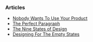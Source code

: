 
### Articles
* [Nobody Wants To Use Your Product](https://www.smashingmagazine.com/2016/01/nobody-wants-use-your-product/)
* [The Perfect Paragraph](https://www.smashingmagazine.com/2011/11/the-perfect-paragraph/)
* [The Nine States of Design](https://medium.com/swlh/the-nine-states-of-design-5bfe9b3d6d85#.cab9wqzel)
* [Designing For The Empty States](http://tympanus.net/codrops/2013/01/09/designing-for-the-empty-states/)
